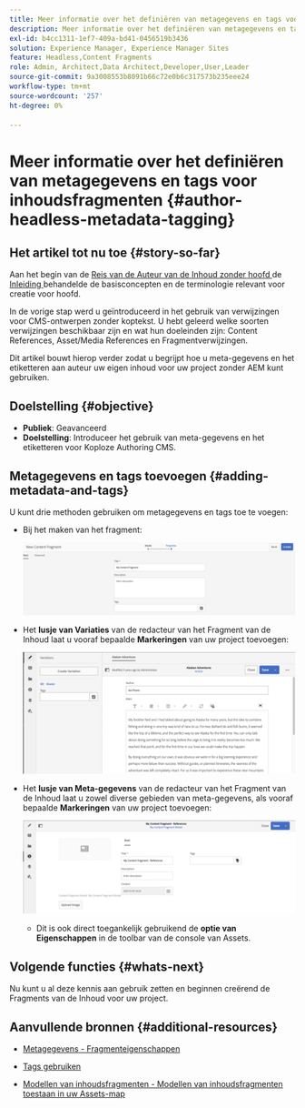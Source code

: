 ```yaml
---
title: Meer informatie over het definiëren van metagegevens en tags voor inhoudsfragmenten
description: Meer informatie over het definiëren van metagegevens en tags voor inhoudsfragmenten
exl-id: b4cc1311-1ef7-409a-bd41-0456519b3436
solution: Experience Manager, Experience Manager Sites
feature: Headless,Content Fragments
role: Admin, Architect,Data Architect,Developer,User,Leader
source-git-commit: 9a3008553b8091b66c72e0b6c317573b235eee24
workflow-type: tm+mt
source-wordcount: '257'
ht-degree: 0%

---
```


# Meer informatie over het definiëren van metagegevens en tags voor inhoudsfragmenten {#author-headless-metadata-tagging}

## Het artikel tot nu toe {#story-so-far}

Aan het begin van de [ Reis van de Auteur van de Inhoud zonder hoofd ](overview.md) de [ Inleiding ](introduction.md) behandelde de basisconcepten en de terminologie relevant voor creatie voor hoofd.

In de vorige stap werd u geïntroduceerd in het gebruik van verwijzingen voor CMS-ontwerpen zonder koptekst. U hebt geleerd welke soorten verwijzingen beschikbaar zijn en wat hun doeleinden zijn: Content References, Asset/Media References en Fragmentverwijzingen.

Dit artikel bouwt hierop verder zodat u begrijpt hoe u meta-gegevens en het etiketteren aan auteur uw eigen inhoud voor uw project zonder AEM kunt gebruiken.

## Doelstelling {#objective}

* **Publiek**: Geavanceerd
* **Doelstelling**: Introduceer het gebruik van meta-gegevens en het etiketteren voor Koploze Authoring CMS.

## Metagegevens en tags toevoegen {#adding-metadata-and-tags}

U kunt drie methoden gebruiken om metagegevens en tags toe te voegen:

* Bij het maken van het fragment:

  ![ creeer het Fragment van de Inhoud - verstrek Naam ](/help/journey-headless/author/assets/headless-journey-author-content-fragment-03.png)

* Het **lusje van Variaties** van de redacteur van het Fragment van de Inhoud laat u vooraf bepaalde **Markeringen** van uw project toevoegen:

  ![ de Redacteur van het Fragment van de Inhoud - de Rondjes van Alaska ](/help/journey-headless/author/assets/headless-journey-author-content-fragment-05.png)

* Het **lusje van Meta-gegevens** van de redacteur van het Fragment van de Inhoud laat u zowel diverse gebieden van meta-gegevens, als vooraf bepaalde **Markeringen** van uw project toevoegen:

  ![ de Redacteur van het Fragment van de Inhoud - Meta-gegevens ](/help/journey-headless/author/assets/headless-journey-author-metadata-01.png)

   * Dit is ook direct toegankelijk gebruikend de **optie van Eigenschappen** in de toolbar van de console van Assets.

## Volgende functies {#whats-next}

Nu kunt u al deze kennis aan gebruik zetten en beginnen creërend de Fragments van de Inhoud voor uw project.

## Aanvullende bronnen {#additional-resources}

* [Metagegevens - Fragmenteigenschappen](/help/assets/content-fragments/content-fragments-metadata.md)

* [Tags gebruiken](/help/sites-authoring/tags.md)

* [Modellen van inhoudsfragmenten - Modellen van inhoudsfragmenten toestaan in uw Assets-map](/help/assets/content-fragments/content-fragments-models.md#allowing-content-fragment-models-assets-folder)
